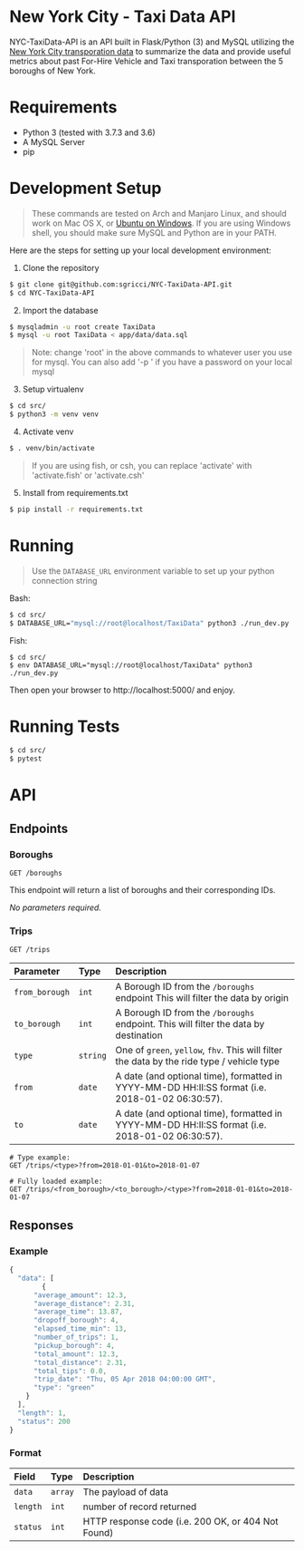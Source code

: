 # New York City - Taxi Data API

NYC-TaxiData-API is an API built in Flask/Python (3) and MySQL utilizing the [New York City transporation data](https://www1.nyc.gov/site/tlc/about/tlc-trip-record-data.page) to summarize the data and provide useful metrics about past For-Hire Vehicle and Taxi transporation between the 5 boroughs of New York.

# Requirements

* Python 3 (tested with 3.7.3 and 3.6)
* A MySQL Server
* pip

# Development Setup

> These commands are tested on Arch and Manjaro Linux, and should work on Mac OS X, or [Ubuntu on Windows](https://tutorials.ubuntu.com/tutorial/tutorial-ubuntu-on-windows#0). If you are using Windows shell, you should make sure MySQL and Python are in your PATH.

Here are the steps for setting up your local development environment:

1. Clone the repository

```bash
$ git clone git@github.com:sgricci/NYC-TaxiData-API.git
$ cd NYC-TaxiData-API
```

2. Import the database

```bash
$ mysqladmin -u root create TaxiData
$ mysql -u root TaxiData < app/data/data.sql
```

> Note: change 'root' in the above commands to whatever user you use for mysql. You can also add '-p <password>' if you have a password on your local mysql

3. Setup virtualenv

```bash
$ cd src/
$ python3 -m venv venv
```

4. Activate venv

```bash
$ . venv/bin/activate
```

> If you are using fish, or csh, you can replace 'activate' with 'activate.fish' or 'activate.csh'


5. Install from requirements.txt
```bash
$ pip install -r requirements.txt
```

# Running

> Use the `DATABASE_URL` environment variable to set up your python connection string

Bash:
```bash
$ cd src/
$ DATABASE_URL="mysql://root@localhost/TaxiData" python3 ./run_dev.py
```

Fish:
```fish
$ cd src/
$ env DATABASE_URL="mysql://root@localhost/TaxiData" python3 ./run_dev.py
```

Then open your browser to http://localhost:5000/ and enjoy.


# Running Tests

```bash
$ cd src/
$ pytest
```

# API

## Endpoints

### Boroughs

```http 
GET /boroughs
```

This endpoint will return a list of boroughs and their corresponding IDs.

*No parameters required.*

### Trips

```http
GET /trips
```

| Parameter | Type | Description |
| :--- | :--- | :--- |
| `from_borough` | `int` | A Borough ID from the `/boroughs` endpoint This will filter the data by origin |
| `to_borough` | `int` | A Borough ID from the `/boroughs` endpoint. This will filter the data by destination |
| `type` | `string` | One of `green`, `yellow`, `fhv`. This will filter the data by the ride type / vehicle type |
| `from` | `date` | A date (and optional time), formatted in YYYY-MM-DD HH:II:SS format (i.e. 2018-01-02 06:30:57). |
| `to` | `date` | A date (and optional time), formatted in YYYY-MM-DD HH:II:SS format (i.e. 2018-01-02 06:30:57). |



```
# Type example:
GET /trips/<type>?from=2018-01-01&to=2018-01-07

# Fully loaded example:
GET /trips/<from_borough>/<to_borough>/<type>?from=2018-01-01&to=2018-01-07
```

## Responses

### Example
```js
{
  "data": [
        {
      "average_amount": 12.3, 
      "average_distance": 2.31, 
      "average_time": 13.87, 
      "dropoff_borough": 4, 
      "elapsed_time_min": 13, 
      "number_of_trips": 1, 
      "pickup_borough": 4, 
      "total_amount": 12.3, 
      "total_distance": 2.31, 
      "total_tips": 0.0, 
      "trip_date": "Thu, 05 Apr 2018 04:00:00 GMT", 
      "type": "green"
    }
  ], 
  "length": 1, 
  "status": 200
}
```

### Format
| Field | Type | Description
| :--- | :--- | :--- |
| `data` | `array` | The payload of data |
| `length` | `int` | number of record returned |
| `status` | `int` | HTTP response code (i.e. 200 OK, or 404 Not Found) |